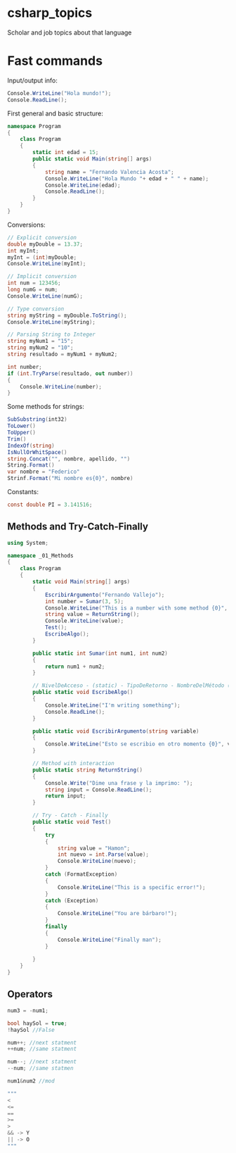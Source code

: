 # csharp_topics
Scholar and job topics about that language

# Fast commands

Input/output info:
```cs
Console.WriteLine("Hola mundo!");
Console.ReadLine();
```

First general and basic structure:
```cs
namespace Program
{
    class Program
    {
        static int edad = 15;
        public static void Main(string[] args)
        {
            string name = "Fernando Valencia Acosta";
            Console.WriteLine("Hola Mundo "+ edad + " " + name);
            Console.WriteLine(edad);
            Console.ReadLine();
        }
    }
}

```

Conversions:
```cs
// Explicit conversion
double myDouble = 13.37;
int myInt;
myInt = (int)myDouble;
Console.WriteLine(myInt);

// Implicit conversion
int num = 123456;
long numG = num;
Console.WriteLine(numG);

// Type conversion
string myString = myDouble.ToString();
Console.WriteLine(myString);

// Parsing String to Integer
string myNum1 = "15";
string myNum2 = "10";
string resultado = myNum1 + myNum2;

int number;
if (int.TryParse(resultado, out number))
{
    Console.WriteLine(number);
}
```

Some methods for strings:

```cs
SubSubstring(int32)
ToLower()
ToUpper()
Trim()
IndexOf(string)
IsNullOrWhitSpace()
string.Concat("", nombre, apellido, "")
String.Format()
var nombre = "Federico"
Strinf.Format("Mi nombre es{0}", nombre)
```

Constants:
```cs
const double PI = 3.141516;
```

## Methods and Try-Catch-Finally

```cs
using System;

namespace _01_Methods
{
    class Program
    {
        static void Main(string[] args)
        {
            EscribirArgumento("Fernando Vallejo");
            int number = Sumar(3, 5);
            Console.WriteLine("This is a number with some method {0}", number);
            string value = ReturnString();
            Console.WriteLine(value);
            Test();
            EscribeAlgo();
        }

        public static int Sumar(int num1, int num2)
        {
            return num1 + num2;
        }

        // NivelDeAcceso - (static) - TipoDeRetorno - NombreDelMétodo (Args)
        public static void EscribeAlgo()
        {
            Console.WriteLine("I'm writing something");
            Console.ReadLine();
        }

        public static void EscribirArgumento(string variable)
        {
            Console.WriteLine("Esto se escribio en otro momento {0}", variable);
        }

        // Method with interaction
        public static string ReturnString()
        {
            Console.Write("Dime una frase y la imprimo: ");
            string input = Console.ReadLine();
            return input;
        }

        // Try - Catch - Finally 
        public static void Test()
        {
            try
            {
                string value = "Hamon";
                int nuevo = int.Parse(value);
                Console.WriteLine(nuevo);
            }
            catch (FormatException)
            {
                Console.WriteLine("This is a specific error!");
            }
            catch (Exception)
            {
                Console.WriteLine("You are bárbaro!");
            }
            finally
            {
                Console.WriteLine("Finally man");
            }
            
        }
    }
}

```

## Operators

```cs
num3 = -num1;

bool haySol = true;
!haySol //False

num++; //next statment
++num; //same statment

num--; //next statment
--num; //same statmen

num1&num2 //mod

"""
<
<=
== 
>=
>
&& -> Y
|| -> O
"""


```

```cs
```

```cs
```

```cs
```

```cs
```

```cs
```

```cs
```

```cs
```

```cs
```

```cs
```

```cs
```

```cs
```

```cs
```

```cs
```

```cs
```

```cs
```

```cs
```

```cs
```

```cs
```
```cs
```

```cs
```

```cs
```

```cs
```

```cs
```

```cs
```

```cs
```

```cs
```

```cs
```

```cs
```
```cs
```

```cs
```

```cs
```

```cs
```

```cs
```

```cs
```

```cs
```

```cs
```

```cs
```

```cs
```
```cs
```

```cs
```

```cs
```

```cs
```

```cs
```

```cs
```

```cs
```

```cs
```

```cs
```

```cs
```